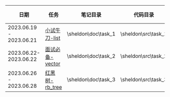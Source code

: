 | 日期                    | 任务                                                         | 笔记目录            | 代码目录            | 时间 |
| ----------------------- | ------------------------------------------------------------ | ------------------- | ------------------- | ---- |
| 2023.06.19 - 2023.06.21 | [小试牛刀-list](https://github.com/gcc-mirror/gcc/blob/releases/gcc-9/libstdc%2B%2B-v3/include/bits/stl_list.h) | \sheldon\doc\task_1 | \sheldon\src\task_1 | 3天  |
| 2023.06.22-2023.06.22   | [面试必备-vector](https://github.com/gcc-mirror/gcc/blob/releases/gcc-9/libstdc%2B%2B-v3/include/bits/stl_vector.h) | \sheldon\doc\task_2 | \sheldon\src\task_2 | 1天  |
| 2023.06.26 - 2023.06.28 | [红黑树-rb_tree](https://github.com/gcc-mirror/gcc/blob/releases/gcc-9/libstdc%2B%2B-v3/include/bits/stl_tree.h) | \sheldon\doc\task_3 | \sheldon\src\task_3 | 3天  |



